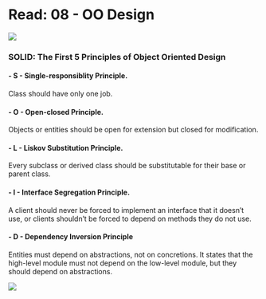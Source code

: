 # Read: 08 - OO Design

![](https://www.boxpiper.com/static/SOLID%20-%20The%20First%205%20Principles%20of%20Object%20Oriented%20Software%20Design%20Principles-2be6dee387478ebeba7346b212e16aac.jpg)

### SOLID: The First 5 Principles of Object Oriented Design

#### - S - Single-responsiblity Principle.

Class should have only one job.

#### - O - Open-closed Principle.

Objects or entities should be open for extension but closed for modification.

#### - L - Liskov Substitution Principle.

Every subclass or derived class should be substitutable for their base or parent class.

#### - I - Interface Segregation Principle.

A client should never be forced to implement an interface that it doesn’t use, or clients shouldn’t be forced to depend on methods they do not use.

#### - D - Dependency Inversion Principle

Entities must depend on abstractions, not on concretions. It states that the high-level module must not depend on the low-level module, but they should depend on abstractions.

![](https://devopedia.org/images/article/177/8101.1558682601.png)
